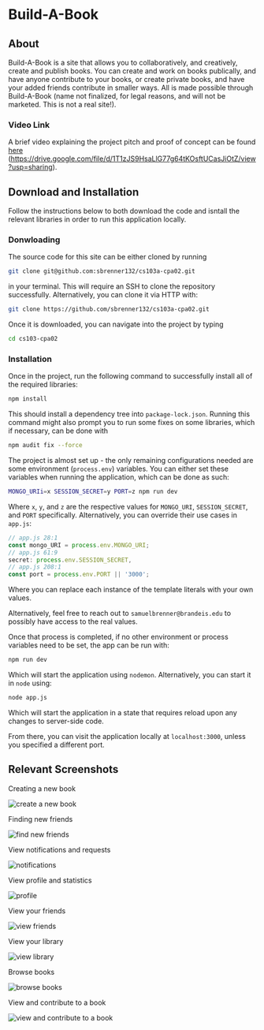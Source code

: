 # Build-A-Book

## About

Build-A-Book is a site that allows you to collaboratively, and creatively, create and publish books. You can create and work on books publically, and have anyone contribute to your books, or create private books, and have your added friends contribute in smaller ways. All is made possible through Build-A-Book (name not finalized, for legal reasons, and will not be marketed. This is not a real site!).

### Video Link

A brief video explaining the project pitch and proof of concept can be found [here](https://drive.google.com/file/d/1T1zJS9HsaLlG77g64tKOsftUCasJiOtZ/view?usp=sharing) (https://drive.google.com/file/d/1T1zJS9HsaLlG77g64tKOsftUCasJiOtZ/view?usp=sharing).

## Download and Installation

Follow the instructions below to both download the code and isntall the relevant libraries in order to run this application locally.

### Donwloading

The source code for this site can be either cloned by running

```bash
git clone git@github.com:sbrenner132/cs103a-cpa02.git
```

in your terminal. This will require an SSH to clone the repository successfully. Alternatively, you can clone it via HTTP with:

```bash
git clone https://github.com/sbrenner132/cs103a-cpa02.git
```

Once it is downloaded, you can navigate into the project by typing

```bash
cd cs103-cpa02
```

### Installation

Once in the project, run the following command to successfully install all of the required libraries:

```bash
npm install
```

This should install a dependency tree into `package-lock.json`. Running this command might also prompt you to run some fixes on some libraries, which if necessary, can be done with

```bash
npm audit fix --force
```

The project is almost set up - the only remaining configurations needed are some environment (`process.env`) variables. You can either set these variables when running the application, which can be done as such:

```bash
MONGO_URIi=x SESSION_SECRET=y PORT=z npm run dev
```

Where `x`, `y`, and `z` are the respective values for `MONGO_URI`, `SESSION_SECRET`, and `PORT` specifically. Alternatively, you can override their use cases in `app.js`:

```js
// app.js 28:1
const mongo_URI = process.env.MONGO_URI;
// app.js 61:9
secret: process.env.SESSION_SECRET,
// app.js 208:1
const port = process.env.PORT || '3000';
```

Where you can replace each instance of the template literals with your own values.

Alternatively, feel free to reach out to `samuelbrenner@brandeis.edu` to possibly have access to the real values.

Once that process is completed, if no other environment or process variables need to be set, the app can be run with:

```bash
npm run dev
```

Which will start the application using `nodemon`. Alternatively, you can start it in `node` using:

```bash
node app.js
```

Which will start the application in a state that requires reload upon any changes to server-side code.

From there, you can visit the application locally at `localhost:3000`, unless you specified a different port.

## Relevant Screenshots

Creating a new book

![create a new book](./public/images/createStory.png)

Finding new friends

![find new friends](./public/images/findFriends.png)

View notifications and requests

![notifications](./public/images/notifications.png)

View profile and statistics

![profile](./public/images/profile.png)

View your friends

![view friends](./public/images/friends.png)

View your library

![view library](./public/images/library.png)

Browse books

![browse books](./public/images/browse.png)

View and contribute to a book

![view and contribute to a book](./public/images/contribute.png)
